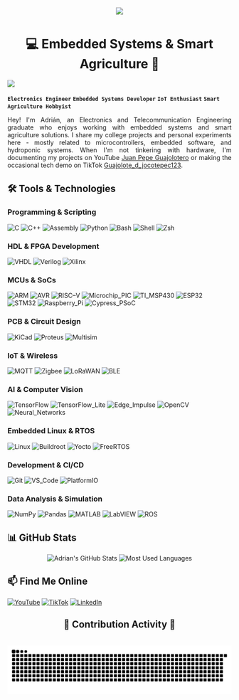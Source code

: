 <div align="center">
<h1 align="center">
    <img src="https://readme-typing-svg.herokuapp.com/?font=Montserrat:700&size=35&center=true&vCenter=true&width=500&height=70&duration=4000&lines=Hi+there!;printf(%22Hello+World!%22);Electronics+Engineer" />
</h1>

# 💻 Embedded Systems & Smart Agriculture 🌱
</div>

![](https://komarev.com/ghpvc/?username=La-guajolota&style=flat-square&color=blue)

**`Electronics Engineer`** **`Embedded Systems Developer`** **`IoT Enthusiast`** **`Smart Agriculture Hobbyist`**  

<div style="text-align: justify">

Hey! I'm Adrián, an Electronics and Telecommunication Engineering graduate who enjoys working with embedded systems and smart agriculture solutions. I share my college projects and personal experiments here - mostly related to microcontrollers, embedded software, and hydroponic systems. When I'm not tinkering with hardware, I'm documenting my projects on YouTube [Juan Pepe Guajolotero](https://www.youtube.com/@JuanPepeGuajolotero) or making the occasional tech demo on TikTok [Guajolote_d_jocotepec123](https://www.tiktok.com/@guajolote_d_jocotepec123).

</div>

## 🛠️ Tools & Technologies

### Programming & Scripting
![C](https://img.shields.io/badge/C-00599C?style=for-the-badge&logo=c&logoColor=white)
![C++](https://img.shields.io/badge/C%2B%2B-00599C?style=for-the-badge&logo=c%2B%2B&logoColor=white)
![Assembly](https://img.shields.io/badge/Assembly-4F4F4F?style=for-the-badge&logo=assemblyscript&logoColor=white)
![Python](http://img.shields.io/badge/Python-3776AB?style=for-the-badge&logo=python&logoColor=white)
![Bash](https://img.shields.io/badge/Bash-89E051?style=for-the-badge&logo=gnu-bash&logoColor=white)
![Shell](https://img.shields.io/badge/Shell-000000?style=for-the-badge&logo=terminal&logoColor=white)
![Zsh](https://img.shields.io/badge/Zsh-428850?style=for-the-badge&logo=zsh&logoColor=white)


### HDL & FPGA Development
![VHDL](https://img.shields.io/badge/VHDL-5C2D91?style=for-the-badge&logo=xilinx&logoColor=white)
![Verilog](https://img.shields.io/badge/Verilog-2980B9?style=for-the-badge&logo=xilinx&logoColor=white)
![Xilinx](https://img.shields.io/badge/Xilinx-E01F27?style=for-the-badge&logo=xilinx&logoColor=white)

### MCUs & SoCs
![ARM](https://img.shields.io/badge/ARM-0091BD?style=for-the-badge&logo=arm&logoColor=white)
![AVR](https://img.shields.io/badge/AVR-ED1C24?style=for-the-badge&logo=AVR&logoColor=white)
![RISC–V](https://img.shields.io/badge/RISC--V-283272?style=for-the-badge&logo=riscv&logoColor=white)
![Microchip_PIC](https://img.shields.io/badge/Microchip_PIC-EE3233?style=for-the-badge&logo=microchip&logoColor=white)
![TI_MSP430](https://img.shields.io/badge/TI_MSP430-C50001?style=for-the-badge&logo=texas-instruments&logoColor=white)
![ESP32](https://img.shields.io/badge/ESP32-E7352C?style=for-the-badge&logo=espressif&logoColor=white)
![STM32](https://img.shields.io/badge/STM32-03234B?style=for-the-badge&logo=stmicroelectronics&logoColor=white)
![Raspberry_Pi](https://img.shields.io/badge/Raspberry_Pi-A22846?style=for-the-badge&logo=raspberrypi&logoColor=white)
![Cypress_PSoC](https://img.shields.io/badge/Cypress_PSoC-000000?style=for-the-badge&logo=cypress&logoColor=white)

### PCB & Circuit Design
![KiCad](https://img.shields.io/badge/KiCad-314CB0?style=for-the-badge&logo=kicad&logoColor=white)
![Proteus](https://img.shields.io/badge/Proteus-1C79B3?style=for-the-badge&logo=proteus&logoColor=white)
![Multisim](https://img.shields.io/badge/Multisim-FFD700?style=for-the-badge&logo=ni&logoColor=black)

### IoT & Wireless
![MQTT](https://img.shields.io/badge/MQTT-3C5280?style=for-the-badge&logo=eclipse-mosquitto&logoColor=white)
![Zigbee](https://img.shields.io/badge/Zigbee-EB0443?style=for-the-badge&logo=zigbee&logoColor=white)
![LoRaWAN](https://img.shields.io/badge/LoRaWAN-2C2C2C?style=for-the-badge&logo=semtech&logoColor=white)
![BLE](https://img.shields.io/badge/Bluetooth_LE-0082FC?style=for-the-badge&logo=bluetooth&logoColor=white)

### AI & Computer Vision
![TensorFlow](https://img.shields.io/badge/TensorFlow-FF6F00?style=for-the-badge&logo=tensorflow&logoColor=white)
![TensorFlow_Lite](https://img.shields.io/badge/TensorFlow_Lite-FF6F00?style=for-the-badge&logo=tensorflow&logoColor=white)
![Edge_Impulse](https://img.shields.io/badge/Edge_Impulse-25AAEE?style=for-the-badge&logo=edge-impulse&logoColor=white)
![OpenCV](https://img.shields.io/badge/OpenCV-5C3EE8?style=for-the-badge&logo=opencv&logoColor=white)
![Neural_Networks](https://img.shields.io/badge/Neural_Networks-9558B2?style=for-the-badge&logo=pytorch&logoColor=white)

### Embedded Linux & RTOS
![Linux](http://img.shields.io/badge/Linux-FCC624?style=for-the-badge&logo=linux&logoColor=black)
![Buildroot](https://img.shields.io/badge/Buildroot-07405E?style=for-the-badge&logo=linux&logoColor=white)
![Yocto](https://img.shields.io/badge/Yocto-22ADF6?style=for-the-badge&logo=linux&logoColor=white)
![FreeRTOS](https://img.shields.io/badge/FreeRTOS-8BC3FC?style=for-the-badge&logo=freertos&logoColor=black)

### Development & CI/CD
![Git](https://img.shields.io/badge/Git-F05032?style=for-the-badge&logo=git&logoColor=white)
![VS_Code](https://img.shields.io/badge/VS_Code-007ACC?style=for-the-badge&logo=visual-studio-code&logoColor=white)
![PlatformIO](https://img.shields.io/badge/PlatformIO-FF6B00?style=for-the-badge&logo=platformio&logoColor=white)

### Data Analysis & Simulation
![NumPy](https://img.shields.io/badge/NumPy-013243?style=for-the-badge&logo=numpy&logoColor=white)
![Pandas](https://img.shields.io/badge/Pandas-150458?style=for-the-badge&logo=pandas&logoColor=white)
![MATLAB](https://img.shields.io/badge/MATLAB-0076A8?style=for-the-badge&logo=mathworks&logoColor=white)
![LabVIEW](https://img.shields.io/badge/LabVIEW-FFDB00?style=for-the-badge&logo=ni&logoColor=black)
![ROS](https://img.shields.io/badge/ROS-22314E?style=for-the-badge&logo=ros&logoColor=white)


## 📊 GitHub Stats

<div align="center">
    <img src="https://github-readme-stats.vercel.app/api?username=La-guajolota&show_icons=true&theme=react&hide_border=true" alt="Adrian's GitHub Stats" height="170em" />
    <img src="https://github-readme-stats.vercel.app/api/top-langs/?username=La-guajolota&layout=compact&theme=react&hide_border=true" alt="Most Used Languages" height="170em" />
</div>

## 📫 Find Me Online
[![YouTube](https://img.shields.io/badge/YouTube-FF0000?style=for-the-badge&logo=youtube&logoColor=white)](https://www.youtube.com/@JuanPepeGuajolotero)
[![TikTok](https://img.shields.io/badge/TikTok-000000?style=for-the-badge&logo=tiktok&logoColor=white)](https://www.tiktok.com/@guajolote_d_jocotepec123)
[![LinkedIn](https://img.shields.io/badge/LinkedIn-0077B5?style=for-the-badge&logo=linkedin&logoColor=white)](https://www.linkedin.com/in/adri%C3%A1n-silva-palafox-a17a6a274/)

<div align="center">
  <h2>🐍 Contribution Activity 🐍</h2>
  <br>
  <img alt="Snake animation of contributions" src="https://raw.githubusercontent.com/La-guajolota/La-guajolota/output/github-contribution-grid-snake.svg" />
  <br/><br/>
</div>

